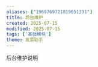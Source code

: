 ```yaml
---
aliases: ["1969769721819651331"]
title: 后台维护
created: 2025-07-15
modified: 2025-07-15
tags: ['基础模块']
theme: 发票助手
---
```


后台维护说明